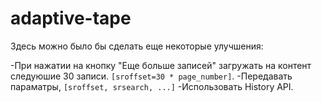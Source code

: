 # adaptive-tape

Здесь можно было бы сделать еще некоторые улучшения:

-При нажатии на кнопку "Еще больше записей" загружать на контент следуюшие 30 записи. ```[sroffset=30 * page_number]```.
-Передавать параматры, ```[sroffset, srsearch, ...]```
-Использовать History API.
